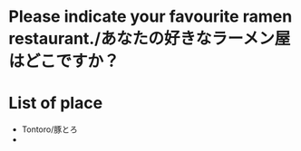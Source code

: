 # Please indicate your favourite ramen restaurant./あなたの好きなラーメン屋はどこですか？

# List of place
- Tontoro/豚とろ
- 
